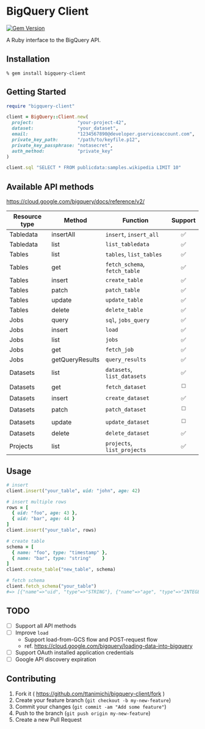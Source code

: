 # BigQuery Client

[![Gem Version](https://badge.fury.io/rb/bigquery-client.svg)](http://badge.fury.io/rb/bigquery-client)

A Ruby interface to the BigQuery API.

## Installation

```
% gem install bigquery-client
```

## Getting Started

```ruby
require "bigquery-client"

client = BigQuery::Client.new(
  project:                "your-project-42",
  dataset:                "your_dataset",
  email:                  "1234567890@developer.gserviceaccount.com",
  private_key_path:       "/path/to/keyfile.p12",
  private_key_passphrase: "notasecret",
  auth_method:            "private_key"
)

client.sql "SELECT * FROM publicdata:samples.wikipedia LIMIT 10"
```

## Available API methods

https://cloud.google.com/bigquery/docs/reference/v2/

| Resource type | Method          | Function                      | Support               |
|---------------|-----------------|-------------------------------|:---------------------:|
| Tabledata     | insertAll       | `insert`, `insert_all`        | :white_check_mark:    |
| Tabledata     | list            | `list_tabledata`              | :white_check_mark:    |
| Tables        | list            | `tables`, `list_tables`       | :white_check_mark:    |
| Tables        | get             | `fetch_schema`, `fetch_table` | :white_check_mark:    |
| Tables        | insert          | `create_table`                | :white_check_mark:    |
| Tables        | patch           | `patch_table`                 | :white_check_mark:    |
| Tables        | update          | `update_table`                | :white_check_mark:    |
| Tables        | delete          | `delete_table`                | :white_check_mark:    |
| Jobs          | query           | `sql`, `jobs_query`           | :white_check_mark:    |
| Jobs          | insert          | `load`                        | :white_check_mark:    |
| Jobs          | list            | `jobs`                        | :white_check_mark:    |
| Jobs          | get             | `fetch_job`                   | :white_check_mark:    |
| Jobs          | getQueryResults | `query_results`               | :white_check_mark:    |
| Datasets      | list            | `datasets`, `list_datasets`   | :white_check_mark:    |
| Datasets      | get             | `fetch_dataset`               | :white_medium_square: |
| Datasets      | insert          | `create_dataset`              | :white_check_mark:    |
| Datasets      | patch           | `patch_dataset`               | :white_medium_square: |
| Datasets      | update          | `update_dataset`              | :white_medium_square: |
| Datasets      | delete          | `delete_dataset`              | :white_check_mark:    |
| Projects      | list            | `projects`, `list_projects`   | :white_check_mark:    |

## Usage

```ruby
# insert
client.insert("your_table", uid: "john", age: 42)

# insert multiple rows
rows = [
  { uid: "foo", age: 43 },
  { uid: "bar", age: 44 }
]
client.insert("your_table", rows)

# create table
schema = [
  { name: "foo", type: "timestamp" },
  { name: "bar", type: "string"    }
]
client.create_table("new_table", schema)

# fetch schema
client.fetch_schema("your_table")
#=> [{"name"=>"uid", "type"=>"STRING"}, {"name"=>"age", "type"=>"INTEGER"}]
```

## TODO

- [ ] Support all API methods
- [ ] Improve `load`
  - Support load-from-GCS flow and POST-request flow
  - ref. https://cloud.google.com/bigquery/loading-data-into-bigquery
- [ ] Support OAuth installed application credentials
- [ ] Google API discovery expiration

## Contributing

1. Fork it ( https://github.com/ttanimichi/bigquery-client/fork )
2. Create your feature branch (`git checkout -b my-new-feature`)
3. Commit your changes (`git commit -am "Add some feature"`)
4. Push to the branch (`git push origin my-new-feature`)
5. Create a new Pull Request
